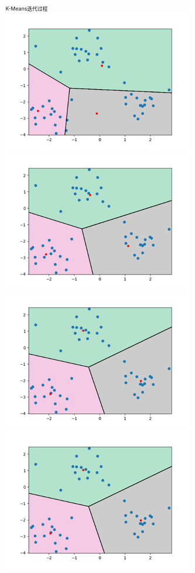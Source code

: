 K-Means迭代过程
![kmeans](/figure/kmeans_0.png)
![kmeans](/figure/kmeans_1.png)
![kmeans](/figure/kmeans_2.png)
![kmeans](/figure/kmeans_3.png)
